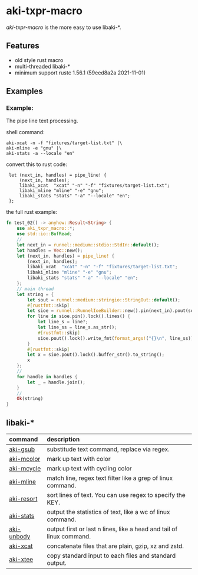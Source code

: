 # aki-txpr-macro

*aki-txpr-macro* is the more easy to use libaki-*.

## Features

- old style rust macro
- multi-threaded libaki-*
- minimum support rustc 1.56.1 (59eed8a2a 2021-11-01)


## Examples

### Example:

The pipe line text processing.

shell command:

```
aki-xcat -n -f "fixtures/target-list.txt" |\
aki-mline -e "gnu" |\
aki-stats -a --locale "en"
```

convert this to rust code:

```
 let (next_in, handles) = pipe_line! {
     (next_in, handles);
     libaki_xcat  "xcat" "-n" "-f" "fixtures/target-list.txt";
     libaki_mline "mline" "-e" "gnu";
     libaki_stats "stats" "-a" "--locale" "en";
 };
```

the full rust example:

```rust
fn test_02() -> anyhow::Result<String> {
    use aki_txpr_macro::*;
    use std::io::BufRead;
    //
    let next_in = runnel::medium::stdio::StdIn::default();
    let handles = Vec::new();
    let (next_in, handles) = pipe_line! {
        (next_in, handles);
        libaki_xcat  "xcat" "-n" "-f" "fixtures/target-list.txt";
        libaki_mline "mline" "-e" "gnu";
        libaki_stats "stats" "-a" "--locale" "en";
    };
    // main thread
    let string = {
        let sout = runnel::medium::stringio::StringOut::default();
        #[rustfmt::skip]
        let sioe = runnel::RunnelIoeBuilder::new().pin(next_in).pout(sout).build();
        for line in sioe.pin().lock().lines() {
            let line_s = line?;
            let line_ss = line_s.as_str();
            #[rustfmt::skip]
            sioe.pout().lock().write_fmt(format_args!("{}\n", line_ss))?;
        }
        #[rustfmt::skip]
        let x = sioe.pout().lock().buffer_str().to_string();
        x
    };
    //
    for handle in handles {
        let _ = handle.join();
    }
    //
    Ok(string)
}
```

## libaki-*

| command | description |
|:--------|:------------|
| [aki-gsub]   | substitude text command, replace via regex. |
| [aki-mcolor] | mark up text with color |
| [aki-mcycle] | mark up text with cycling color |
| [aki-mline]  | match line, regex text filter like a grep of linux command. |
| [aki-resort] | sort lines of text. You can use regex to specify the KEY. |
| [aki-stats]  | output the statistics of text, like a wc of linux command. |
| [aki-unbody] | output first or last n lines, like a head and tail of linux command. |
| [aki-xcat]   | concatenate files that are plain, gzip, xz and zstd. |
| [aki-xtee]   | copy standard input to each files and standard output. |

[aki-gsub]:https://crates.io/crates/aki-gsub
[aki-mcolor]:https://crates.io/crates/aki-mcolor
[aki-mcycle]:https://crates.io/crates/aki-mcycle
[aki-mline]:https://crates.io/crates/aki-mline
[aki-resort]:https://crates.io/crates/aki-resort
[aki-stats]:https://crates.io/crates/aki-stats
[aki-unbody]:https://crates.io/crates/aki-unbody
[aki-xcat]:https://crates.io/crates/aki-xcat
[aki-xtee]:https://crates.io/crates/aki-xtee
